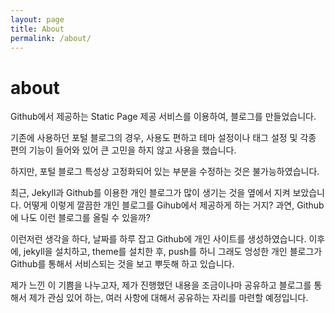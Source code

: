 ```yaml
---
layout: page
title: About
permalink: /about/
---
```


# about

Github에서 제공하는 Static Page 제공 서비스를 이용하여, 블로그를 만들었습니다.

기존에 사용하던 포털 블로그의 경우, 사용도 편하고 테마 설정이나 태그 설정 및 각종 편의 기능이 들어와 있어 큰 고민을 하지 않고 사용을 했습니다.

하지만, 포털 블로그 특성상 고정화되어 있는 부분을 수정하는 것은 불가능하였습니다.

최근, Jekyll과 Github를 이용한 개인 블로그가 많이 생기는 것을 옆에서 지켜 보았습니다. 어떻게 이렇게 깔끔한 개인 블로그를 Gihub에서 제공하게 하는 거지? 과연, Github에 나도 이런 블로그를 올릴 수 있을까?

이런저런 생각을 하다, 날짜를 하루 잡고 Github에 개인 사이트를 생성하였습니다. 이후에, jekyll을 설치하고, theme를 설치한 후, push를 하니 그래도 엉성한 개인 블로그가 Github를 통해서 서비스되는 것을 보고 뿌듯해 하고 있습니다.

제가 느낀 이 기쁨을 나누고자, 제가 진행했던 내용을 조금이나마 공유하고 블로그를 통해서 제가 관심 있어 하는, 여러 사항에 대해서 공유하는 자리를 마련할 예정입니다.

